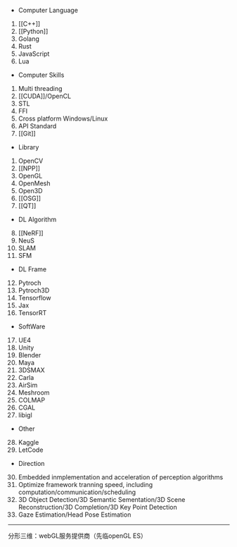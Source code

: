 - Computer Language
1. [[C++]]
2. [[Python]]
3. Golang
4. Rust
5. JavaScript
6. Lua
- Computer Skills
1. Multi threading
2. [[CUDA]]/OpenCL
3. STL
4. FFI
5. Cross platform Windows/Linux
6. API Standard
7. [[Git]]
- Library
1. OpenCV
2. [[NPP]]
3. OpenGL
4. OpenMesh
5. Open3D
6. [[OSG]]
7. [[QT]]
- DL Algorithm
8. [[NeRF]]
9. NeuS
10. SLAM
11. SFM
- DL Frame
12. Pytroch
13. Pytroch3D
14. Tensorflow
15. Jax
16. TensorRT
- SoftWare
17. UE4
18. Unity
19. Blender
20. Maya
21. 3DSMAX
22. Carla
23. AirSim
24. Meshroom
25. COLMAP
26. CGAL
27. libigl
- Other
28. Kaggle
29. LetCode
- Direction
30. Embedded inmplementation and acceleration of perception algorithms
31. Optimize framework tranning speed, including computation/communication/scheduling
32. 3D Object Detection/3D Semantic Sementation/3D Scene Reconstruction/3D Completion/3D Key Point Detection
33. Gaze Estimation/Head Pose Estimation


---
分形三维：webGL服务提供商（先临openGL ES）